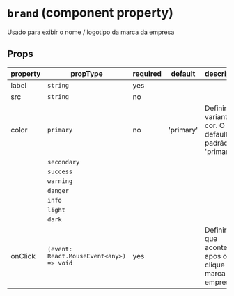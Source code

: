 # `brand` (component property)

Usado para exibir o nome / logotipo da marca da empresa

## Props
| property    | propType   | required | default | description                                                   |
| ----------- | ---------- | -------- | ------- | ------------------------------------------------------------- |
| label| `string` | yes |
| src | `string` | no |
| color | `primary` | no | 'primary' | Definir a variante de cor. O default ou padrão é 'primary' |
|| `secondary`
|| `success`
|| `warning`
|| `danger`
|| `info`
|| `light`
|| `dark`
|onClick|`(event: React.MouseEvent<any>) => void`| yes || Definir o que acontecer apos o clique na marca da empresa |

